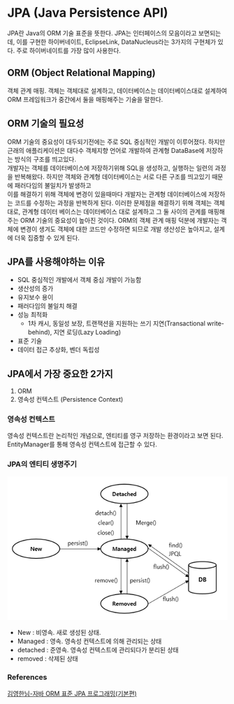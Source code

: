 # JPA (Java Persistence API)
JPA란 Java의 ORM 기술 표준을 뜻한다. JPA는 인터페이스의 모음이라고 보면되는데, 이를 구현한 하이버네이트, EclipseLink, DataNucleus라는 3가지의 구현체가 있다. 주로 하이버네이트를 가장 많이 사용한다.


## ORM (Object Relational Mapping)
객체 관계 매핑. 객체는 객체대로 설계하고, 데이터베이스는 데이터베이스대로 설계하여 ORM 프레임워크가 중간에서 둘을 매핑해주는 기술을 말한다.

## ORM 기술의 필요성
ORM 기술의 중요성이 대두되기전에는 주로 SQL 중심적인 개발이 이루어졌다. 하지만 근래의 애플리케이션은 대다수 객체지향 언어로 개발하여 관계형 DataBase에 저장하는 방식의 구조를 띄고있다.<br>
개발자는 객체를 데이터베이스에 저장하기위해 SQL을 생성하고, 실행하는 일련의 과정을 반복해왔다. 하지만 객체와 관계형 데이터베이스는 서로 다른 구조를 띄고있기 때문에 패러다임의 불일치가 발생하고<br>
이를 해결하기 위해 객체에 변경이 있을때마다 개발자는 관계형 데이터베이스에 저장하는 코드를 수정하는 과정을 반복하게 된다. 이러한 문제점을 해결하기 위해 객체는 객체대로, 관계형 데이터 베이스는 데이터베이스 대로 설계하고 
그 둘 사이의 관계를 매핑해주는 ORM 기술의 중요성이 높아진 것이다. ORM의 객체 관계 매핑 덕분에 개발자는 객체에 변경이 생겨도 객체에 대한 코드만 수정하면 되므로 개발 생산성은 높아지고, 설계에 더욱 집중할 수 있게 된다.

## JPA를 사용해야하는 이유
- SQL 중심적인 개발에서 객체 중심 개발이 가능함
- 생산성의 증가
- 유지보수 용이
- 패러다임의 불일치 해결
- 성능 최적화
  - 1차 캐시, 동일성 보장, 트랜잭션을 지원하는 쓰기 지연(Transactional write-behind), 지연 로딩(Lazy Loading)
- 표준 기술
- 데이터 접근 추상화, 벤더 독립성

## JPA에서 가장 중요한 2가지
1. ORM
2. 영속성 컨텍스트 (Persistence Context)

### 영속성 컨텍스트
영속성 컨텍스트란 논리적인 개념으로, 엔티티를 영구 저장하는 환경이라고 보면 된다. EntityManager를 통해 영속성 컨텍스트에 접근할 수 있다.

### JPA의 엔티티 생명주기
<img src="/img/entity_life_cycle.png">

- New : 비영속. 새로 생성된 상태.
- Managed : 영속. 영속성 컨텍스트에 의해 관리되는 상태
- detached : 준영속. 영속성 컨텍스트에 관리되다가 분리된 상태
- removed : 삭제된 상태





### References
[김영한님-자바 ORM 표준 JPA 프로그래밍(기본편)](https://www.inflearn.com/course/ORM-JPA-Basic/dashboard)
